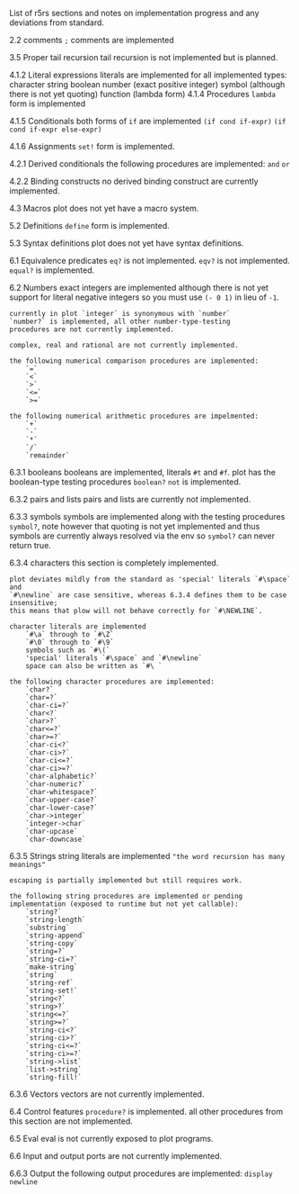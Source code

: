 List of r5rs sections and notes on implementation progress and any deviations from standard.

2.2 comments
    `;` comments are implemented

3.5 Proper tail recursion
    tail recursion is not implemented but is planned.

4.1.2 Literal expressions
    literals are implemented for all implemented types:
        character
        string
        boolean
        number (exact positive integer)
        symbol (although there is not yet quoting)
        function (lambda form)
4.1.4 Procedures
    `lambda` form is implemented

4.1.5 Conditionals
    both forms of `if` are implemented
    `(if cond if-expr)`
    `(if cond if-expr else-expr)`

4.1.6 Assignments
    `set!` form is implemented.


4.2.1 Derived conditionals
    the following procedures are implemented:
        `and`
        `or`

4.2.2 Binding constructs
    no derived binding construct are currently implemented.

4.3 Macros
    plot does not yet have a macro system.

5.2 Definitions
    `define` form is implemented.

5.3 Syntax definitions
    plot does not yet have syntax definitions.

6.1 Equivalence predicates
    `eq?` is not implemented.
    `eqv?` is not implemented.
    `equal?` is implemented.

6.2 Numbers
    exact integers are implemented although
    there is not yet support for literal negative integers
    so you must use `(- 0 1)` in lieu of `-1`.

    currently in plot `integer` is synonymous with `number`
    `number?` is implemented, all other number-type-testing
    procedures are not currently implemented.

    complex, real and rational are not currently implemented.

    the following numerical comparison procedures are implemented:
        `=`
        `<`
        `>`
        `<=`
        `>=`

    the following numerical arithmetic procedures are impelmented:
        `+`
        `-`
        `*`
        `/`
        `remainder`

6.3.1 booleans
    booleans are implemented, literals `#t` and `#f`.
    plot has the boolean-type testing procedures `boolean?`
    `not` is implemented.

6.3.2 pairs and lists
    pairs and lists are currently not implemented.

6.3.3 symbols
    symbols are implemented along with the testing procedures `symbol?`,
    note however that quoting is not yet implemented and thus symbols
    are currently always resolved via the env so `symbol?` can never return true.

6.3.4 characters
    this section is completely implemented.

    plot deviates mildly from the standard as 'special' literals `#\space` and
    `#\newline` are case sensitive, whereas 6.3.4 defines them to be case insensitive;
    this means that plow will not behave correctly for `#\NEWLINE`.

    character literals are implemented
        `#\a` through to `#\Z`
        `#\0` through to `#\9`
        symbols such as `#\(`
        'special' literals `#\space` and `#\newline`
        space can also be written as `#\ `

    the following character procedures are implemented:
        `char?`
        `char=?`
        `char-ci=?`
        `char<?`
        `char>?`
        `char<=?`
        `char>=?`
        `char-ci<?`
        `char-ci>?`
        `char-ci<=?`
        `char-ci>=?`
        `char-alphabetic?`
        `char-numeric?`
        `char-whitespace?`
        `char-upper-case?`
        `char-lower-case?`
        `char->integer`
        `integer->char`
        `char-upcase`
        `char-downcase`

6.3.5 Strings
    string literals are implemented
        `"the word recursion has many meanings"`

    escaping is partially implemented but still requires work.

    the following string procedures are implemented or pending
    implementation (exposed to runtime but not yet callable):
        `string?`
        `string-length`
        `substring`
        `string-append`
        `string-copy`
        `string=?`
        `string-ci=?`
        `make-string`
        `string`
        `string-ref`
        `string-set!`
        `string<?`
        `string>?`
        `string<=?`
        `string>=?`
        `string-ci<?`
        `string-ci>?`
        `string-ci<=?`
        `string-ci>=?`
        `string->list`
        `list->string`
        `string-fill!`

6.3.6 Vectors
    vectors are not currently implemented.

6.4 Control features
    `procedure?` is implemented.
    all other procedures from this section are not implemented.

6.5 Eval
    eval is not currently exposed to plot programs.

6.6 Input and output
    ports are not currently implemented.

6.6.3 Output
    the following output procedures are implemented:
        `display`
        `newline`

